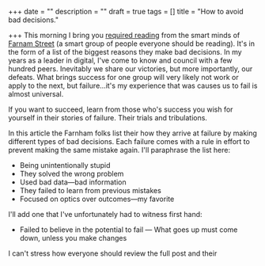 +++
date = ""
description = ""
draft = true
tags = []
title = "How to avoid bad decisions."

+++
This morning I bring you [required reading](https://fs.blog/2021/03/avoid-bad-decisions/) from the smart minds of [Farnam Street](https://fs.blog) (a smart group of people everyone should be reading). It's in the form of a list of the biggest reasons they make bad decisions. In my years as a leader in digital, I've come to know and council with a few hundred peers. Inevitably we share our victories, but more importantly, our defeats. What brings success for one group will very likely not work or apply to the next, but failure...it's my experience that was causes us to fail is almost universal.

If you want to succeed, learn from those who's success you wish for yourself in their stories of failure. Their trials and tribulations. 

In this article the Farnham folks list their how they arrive at failure by making different types of bad decisions. Each failure comes with a rule in effort to prevent making the same mistake again. I'll paraphrase the list here:

* Being unintentionally stupid
* They solved the wrong problem
* Used bad data—bad information
* They failed to learn from previous mistakes
* Focused on optics over outcomes—my favorite

I'll add one that I've unfortunately had to witness first hand:

* Failed to believe in the potential to fail — What goes up must come down, unless you make changes

I can't stress how everyone should review the full post and their 